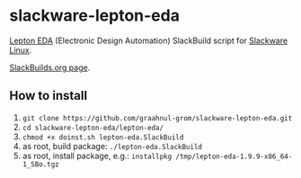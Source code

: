 slackware-lepton-eda
====================

[Lepton EDA](https://github.com/lepton-eda/lepton-eda) (Electronic Design Automation) SlackBuild script for [Slackware Linux](http://www.slackware.com/).

[SlackBuilds.org page](https://slackbuilds.org/repository/14.2/development/lepton-eda/).


How to install
--------------

1. `git clone https://github.com/graahnul-grom/slackware-lepton-eda.git`
2. `cd slackware-lepton-eda/lepton-eda/`
3. `chmod +x doinst.sh lepton-eda.SlackBuild`
4. as root, build package: `./lepton-eda.SlackBuild`
5. as root, install package, e.g.: `installpkg /tmp/lepton-eda-1.9.9-x86_64-1_SBo.tgz`

